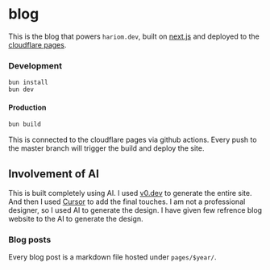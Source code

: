 # blog

This is the blog that powers `hariom.dev`, built on
[next.js](https://nextjs.org/) and
deployed to the [cloudflare pages](https://pages.cloudflare.com/).

### Development

```
bun install
bun dev
```

#### Production

```bash
bun build
```

This is connected to the cloudflare pages via github actions. Every push to the master branch will trigger the build and deploy the site.

## Involvement of AI

This is built completely using AI. I used [v0.dev](https://v0.dev) to generate the entire site. And then I used [Cursor](https://www.cursor.com/) to add the final touches. I am not a professional designer, so I used AI to generate the design. I have given few refrence blog website to the AI to generate the design.

### Blog posts

Every blog post is a markdown file hosted under `pages/$year/`.
